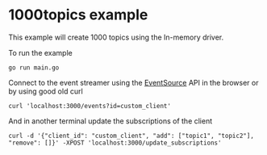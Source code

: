 # 1000topics example

This example will create 1000 topics using the In-memory driver.

To run the example

```shell
go run main.go
```

Connect to the event streamer using the [EventSource](https://developer.mozilla.org/en/docs/Web/API/EventSource) API in the browser or by using good old curl

```
curl 'localhost:3000/events?id=custom_client'
```

And in another terminal update the subscriptions of the client

```
curl -d '{"client_id": "custom_client", "add": ["topic1", "topic2"], "remove": []}' -XPOST 'localhost:3000/update_subscriptions'
```
